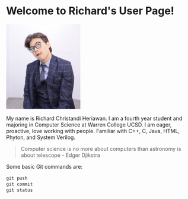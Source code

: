 # **Welcome to Richard's User Page!**

<img src="IMG_8370%202.jpg" width="200">

My name is Richard Christandi Heriawan. I am a fourth year student and majoring in Computer Science at Warren College UCSD. I am eager, proactive, love working with people. Familiar with C++, C, Java, HTML, Phyton, and System Verilog. 

> Computer science is no more about computers than astronomy is about telescope - Edger Djikstra

Some basic Git commands are:
```
git push
git commit
git status
```
